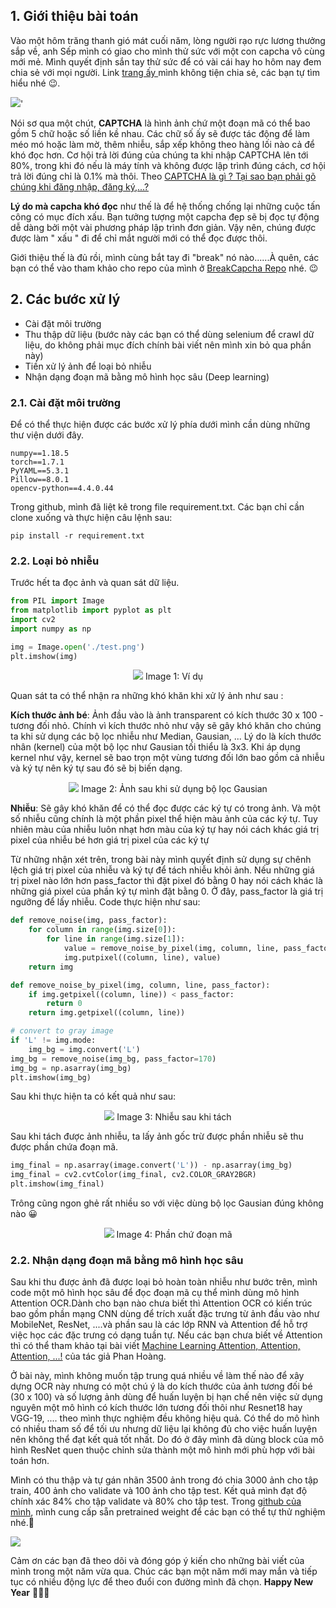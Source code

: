 ## 1. Giới thiệu bài toán
Vào một hôm trăng thanh gió mát cuối năm, lòng người rạo rực lương thưởng sắp về, anh Sếp mình có giao cho mình thử sức với một con capcha vô cùng mới mẻ. Mình quyết định sắn tay thử sức để có vài cái hay ho hôm nay đem chia sẻ với mọi người. Link [trang ấy ](https://einvoice.fast.com.vn/) mình không tiện chia sẻ, các bạn tự tìm hiểu nhé :wink:. 

![](https://www.cloudflare.com/resources/images/slt3lc6tev37/4wCmCWsWiTB8ZG64tBVEKY/0499192ff9baf249fa2b45843c5d2948/recaptcha.png)'

Nói sơ qua một chút, **CAPTCHA** là hình ảnh chứ một đoạn mã có thể bao gồm 5 chữ hoặc số liền kề nhau. Các chữ số ấy sẽ được tác động để làm méo mó hoặc làm mờ, thêm nhiễu, sắp xếp không theo hàng lối nào cả để khó đọc hơn. 
Cơ hội trả lời đúng của chúng ta khi nhập CAPTCHA lên tới 80%, trong khi đó nếu là máy tính và không được lập trình đúng cách, cơ hội trả lời đúng chỉ là 0.1% mà thôi. Theo [CAPTCHA là gì ? Tại sao bạn phải gõ chúng khi đăng nhập, đăng ký,...? ](https://www.thegioididong.com/tin-tuc/captcha-la-gi-tai-sao-ban-phai-go-chung-khi-dang-nhap-dang-ky-934294)

**Lý do mà capcha khó đọc** như thế là để hệ thống chống lại những cuộc tấn công có mục đích xấu. Bạn tưởng tượng một capcha đẹp sẽ bị đọc tự động dễ dàng bởi một vài phương pháp lập trình đơn giản. Vậy nên, chúng được được làm " xấu " đi để chỉ mắt người mới có thể đọc được thôi. 

Giới thiệu thế là đủ rồi, mình cùng bắt tay đi "break" nó nào......À quên, các bạn có thể vào tham khảo cho repo của mình ở  [BreakCapcha Repo](https://github.com/buiquangmanhhp1999/BreakCapcha/tree/master) nhé. :wink:

## 2. Các bước xử lý
- Cài đặt môi trường
- Thu thập dữ liệu (bước này các bạn có thể dùng selenium để crawl dữ liệu, do không phải mục đích chính bài viết nên mình xin bỏ qua phần này)
- Tiền xử lý ảnh để loại bỏ nhiễu
- Nhận dạng đoạn mã bằng mô hình học sâu (Deep learning)

### 2.1. Cài đặt môi trường
Để có thể thực hiện được các bước xử lý phía dưới mình cần dùng những thư viện dưới đây. 
```
numpy==1.18.5
torch==1.7.1
PyYAML==5.3.1
Pillow==8.0.1
opencv-python==4.4.0.44
```
Trong github, mình đã liệt kê trong file requirement.txt. Các bạn chỉ cần clone xuống và thực hiện câu lệnh sau:
```
pip install -r requirement.txt
```
### 2.2. Loại bỏ nhiễu
Trước hết ta đọc ảnh và quan sát dữ liệu. 
```python
from PIL import Image
from matplotlib import pyplot as plt
import cv2
import numpy as np

img = Image.open('./test.png')
plt.imshow(img)
```

<p align="center">
    <img src="https://images.viblo.asia/180adffa-00a7-4778-8269-7d3135aa725c.png" >
    Image 1: Ví dụ
</p>


Quan sát ta có thể nhận ra những khó khăn khi xử lý ảnh như sau :

**Kích thước ảnh bé**: Ảnh đầu vào là ảnh transparent có kích thước 30 x 100 - tương đối nhỏ. Chính vì kích thước nhỏ như vậy sẽ gây khó khăn cho chúng ta khi sử dụng các bộ lọc nhiễu như Median, Gausian, ... Lý do là kích thước nhân (kernel) của một bộ lọc như Gausian tối thiểu là 3x3. Khi áp dụng kernel như vậy, kernel sẽ bao trọn một vùng tương đối lớn bao gồm cả nhiễu và ký tự nên ký tự sau đó sẽ bị biến dạng.

<p align="center">
    <img src="https://images.viblo.asia/bc8201e1-d6d8-4e37-b2f4-831979db495d.png" >
Image 2: Ảnh sau khi sử dụng bộ lọc Gausian
</p>

**Nhiễu**: Sẽ gây khó khăn để có thể đọc được các ký tự có trong ảnh. Và một số nhiễu cũng chính là một phần pixel thể hiện màu ảnh của các ký tự. Tuy nhiên màu của nhiễu luôn nhạt hơn màu của ký tự hay nói cách khác giá trị pixel của nhiễu bé hơn giá trị pixel của các ký tự

Từ những nhận xét trên, trong bài này mình quyết định sử dụng sự chênh lệch giá trị pixel của nhiễu và ký tự để tách nhiễu khỏi ảnh.  Nếu những giá trị pixel nào lớn hơn pass_factor thì đặt pixel đó bằng 0 hay nói cách khác là những giá pixel của phần ký tự mình đặt bằng 0. Ở đây, pass_factor là giá trị ngưỡng để lấy nhiễu. Code thực hiện như sau: 
```python 
def remove_noise(img, pass_factor):
    for column in range(img.size[0]):
        for line in range(img.size[1]):
            value = remove_noise_by_pixel(img, column, line, pass_factor)
            img.putpixel((column, line), value)
    return img

def remove_noise_by_pixel(img, column, line, pass_factor):
    if img.getpixel((column, line)) < pass_factor:
        return 0
    return img.getpixel((column, line))

# convert to gray image
if 'L' != img.mode:
    img_bg = img.convert('L')
img_bg = remove_noise(img_bg, pass_factor=170)
img_bg = np.asarray(img_bg)
plt.imshow(img_bg)
  ```
  Sau khi thực hiện ta có kết quả như sau:
  <p align="center">
    <img src="https://images.viblo.asia/7ae793c6-338a-4cab-9a2c-b6ccec6808f1.png" >
Image 3: Nhiễu sau khi tách
</p>

Sau khi tách được ảnh nhiễu, ta lấy ảnh gốc trừ được phần nhiễu sẽ thu được phần chứa đoạn mã. 
```python
img_final = np.asarray(image.convert('L')) - np.asarray(img_bg)
img_final = cv2.cvtColor(img_final, cv2.COLOR_GRAY2BGR)
plt.imshow(img_final)
 ```
 Trông cũng ngon ghẻ rất nhiều so với việc dùng bộ lọc Gausian đúng không nào :grinning:
  <p align="center">
    <img src="https://images.viblo.asia/5c4a1497-ff68-4296-805f-d71820ad2018.png" >
Image 4: Phần chứ đoạn mã
</p>

### 2.2. Nhận dạng đoạn mã bằng mô hình học sâu
Sau khi thu được ảnh đã được loại bỏ hoàn toàn nhiễu như bước trên, mình code một mô hình học sâu để đọc đoạn mã cụ thể mình dùng mô hình Attention OCR.Dành cho bạn nào chưa biết thì Attention OCR có kiến trúc bao gồm phần mạng CNN dùng để trích xuất đặc trưng từ ảnh đầu vào như MobileNet, ResNet, ....và phần sau là các lớp RNN và Attention để hỗ trợ việc học các đặc trưng có dạng tuần tự. Nếu các bạn chưa biết về Attention thì có thể tham khảo tại bài viết [Machine Learning Attention, Attention, Attention, ...!](https://viblo.asia/p/machine-learning-attention-attention-attention-eW65GPJYKDO) của tác giả Phan Hoàng. 

Ở bài này, mình không muốn tập trung quá nhiều về làm thế nào để xây dựng OCR này nhưng có một chú ý là do kích thước của ảnh tương đối bé (30 x 100) và số lượng ảnh dùng để huấn luyện bị hạn chế nên việc sử dụng nguyên một mô hình có kích thước lớn tương đối thôi như Resnet18 hay VGG-19, .... theo mình thực nghiệm đều không hiệu quả. Có thể do mô hình có nhiều tham số để tối ưu nhưng dữ liệu lại không đủ cho việc huấn luyện nên không thể đạt kết quả tốt nhất. Do đó ở đây mình đã dùng block của mô hình ResNet quen thuộc chỉnh sửa thành một mô hình mới phù hợp với bài toán hơn. 

Mình có thu thập và tự gán nhãn 3500 ảnh trong đó chia 3000 ảnh cho tập train, 400 ảnh cho validate và 100 ảnh cho tập test. Kết quả mình đạt độ chính xác 84% cho tập validate và 80% cho tập test. Trong [github của mình](https://github.com/buiquangmanhhp1999/BreakCapcha/tree/master), mình cung cấp sẵn pretrained weight để các bạn có thể tự thử nghiệm nhé.:slightly_smiling_face:

![](https://images.viblo.asia/e0e7258a-8ff5-4b3d-b31a-7772846297a0.png)

Cảm ơn các bạn đã theo dõi và đóng góp ý kiến cho những bài viết của mình trong một năm vừa qua. Chúc các bạn một năm mới may mắn và tiếp tục có nhiều động lực để theo đuổi con đường mình đã chọn. **Happy New Year** :tada::tada::tada: